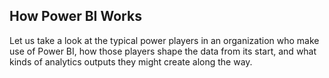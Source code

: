 ## How Power BI Works  
Let us take a look at the typical power players in an organization who make use of Power BI, how those players shape the data from its start, and what kinds of analytics outputs they might create along the way.
